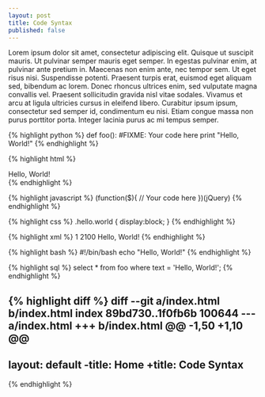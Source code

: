 ```yaml
---
layout: post
title: Code Syntax
published: false
---
```


Lorem ipsum dolor sit amet, consectetur adipiscing elit. Quisque ut suscipit mauris. Ut pulvinar semper mauris eget semper. In egestas pulvinar enim, at pulvinar ante pretium in. Maecenas non enim ante, nec tempor sem. Ut eget risus nisi. Suspendisse potenti. Praesent turpis erat, euismod eget aliquam sed, bibendum ac lorem. Donec rhoncus ultrices enim, sed vulputate magna convallis vel. Praesent sollicitudin gravida nisl vitae sodales. Vivamus et arcu at ligula ultricies cursus in eleifend libero. Curabitur ipsum ipsum, consectetur sed semper id, condimentum eu nisi. Etiam congue massa non purus porttitor porta. Integer lacinia purus ac mi tempus semper.

{% highlight python %}
def foo():
    #FIXME: Your code here
    print "Hello, World!"
{% endhighlight %}

{% highlight html %}
<html>
    <body>
        <!-- FIXME: Your code here -->
        <div>Hello, World!</div>
    </body>
</html>
{% endhighlight %}

{% highlight javascript %}
(function($){
    // Your code here
})(jQuery)
{% endhighlight %}

{% highlight css %}
.hello.world {
    display:block;
}
{% endhighlight %}

{% highlight xml %}
<playersLifeLeaderboards>
    <playersLifeLeaderboard>
        <position>1</position>
        <bestWin>2100</bestWin>
        <bonusName>Hello, World!</bonusName>
    </playersLifeLeaderboard>
</playersLifeLeaderboards>
{% endhighlight %}

{% highlight bash %}
#!/bin/bash
echo "Hello, World!"
{% endhighlight %}

{% highlight sql %}
select * from foo where text = 'Hello, World!';
{% endhighlight %}

{% highlight diff %}
diff --git a/index.html b/index.html
index 89bd730..1f0fb6b 100644
--- a/index.html
+++ b/index.html
@@ -1,50 +1,10 @@
 ---
 layout: default
-title: Home
+title: Code Syntax
 ---
{% endhighlight %} 
